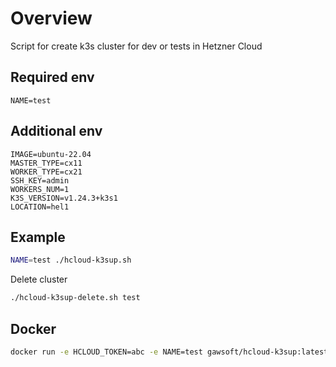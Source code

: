 # Overview
Script for create k3s cluster for dev or tests in Hetzner Cloud

## Required env
```
NAME=test
```
## Additional env
```
IMAGE=ubuntu-22.04
MASTER_TYPE=cx11
WORKER_TYPE=cx21
SSH_KEY=admin
WORKERS_NUM=1
K3S_VERSION=v1.24.3+k3s1
LOCATION=hel1
```

## Example
```sh
NAME=test ./hcloud-k3sup.sh
```

Delete cluster
```sh
./hcloud-k3sup-delete.sh test
```

## Docker
```sh
docker run -e HCLOUD_TOKEN=abc -e NAME=test gawsoft/hcloud-k3sup:latest 
```